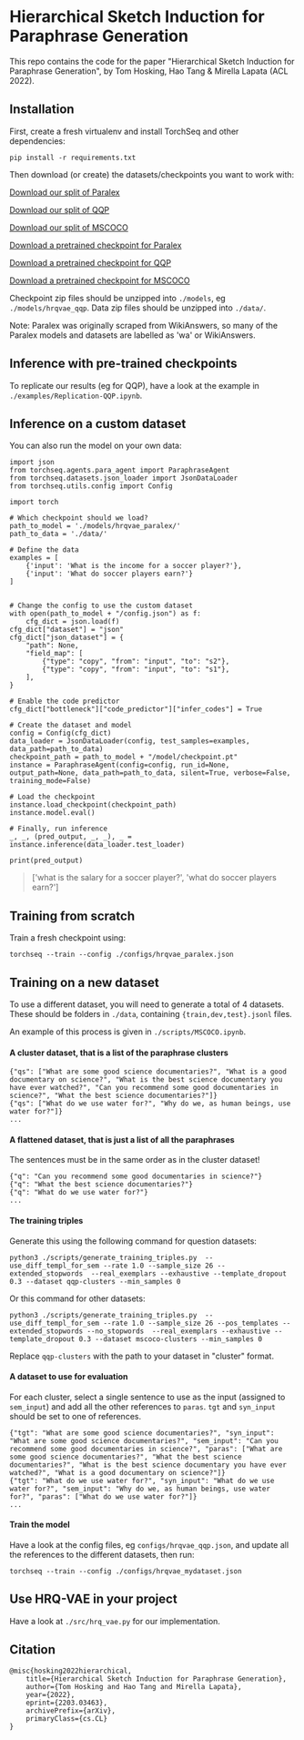 # Hierarchical Sketch Induction for Paraphrase Generation

This repo contains the code for the paper "Hierarchical Sketch Induction for Paraphrase Generation", by Tom Hosking, Hao Tang & Mirella Lapata (ACL 2022).

## Installation

First, create a fresh virtualenv and install TorchSeq and other dependencies:
```
pip install -r requirements.txt
```

Then download (or create) the datasets/checkpoints you want to work with:

<a href="https://tomho.sk/models/separator/data_paralex.zip" download>Download our split of Paralex</a>

<a href="https://tomho.sk/models/separator/data_qqp.zip" download>Download our split of QQP</a>

<a href="https://tomho.sk/models/hrqvae/data_mscoco.zip" download>Download our split of MSCOCO</a>

<a href="https://tomho.sk/models/hrqvae/hrqvae_wa.zip" download>Download a pretrained checkpoint for Paralex</a>

<a href="https://tomho.sk/models/hrqvae/hrqvae_qqp.zip" download>Download a pretrained checkpoint for QQP</a>

<a href="https://tomho.sk/models/hrqvae/hrqvae_mscoco.zip" download>Download a pretrained checkpoint for MSCOCO</a>

Checkpoint zip files should be unzipped into `./models`, eg `./models/hrqvae_qqp`. Data zip files should be unzipped into `./data/`.

Note: Paralex was originally scraped from WikiAnswers, so many of the Paralex models and datasets are labelled as 'wa' or WikiAnswers.

## Inference with pre-trained checkpoints

To replicate our results (eg for QQP), have a look at the example in `./examples/Replication-QQP.ipynb`.

## Inference on a custom dataset

You can also run the model on your own data:

```
import json
from torchseq.agents.para_agent import ParaphraseAgent
from torchseq.datasets.json_loader import JsonDataLoader
from torchseq.utils.config import Config

import torch

# Which checkpoint should we load?
path_to_model = './models/hrqvae_paralex/'
path_to_data = './data/'

# Define the data
examples = [
    {'input': 'What is the income for a soccer player?'},
    {'input': 'What do soccer players earn?'}
]


# Change the config to use the custom dataset
with open(path_to_model + "/config.json") as f:
    cfg_dict = json.load(f)
cfg_dict["dataset"] = "json"
cfg_dict["json_dataset"] = {
    "path": None,
    "field_map": [
        {"type": "copy", "from": "input", "to": "s2"},
        {"type": "copy", "from": "input", "to": "s1"},
    ],
}

# Enable the code predictor
cfg_dict["bottleneck"]["code_predictor"]["infer_codes"] = True

# Create the dataset and model
config = Config(cfg_dict)
data_loader = JsonDataLoader(config, test_samples=examples, data_path=path_to_data)
checkpoint_path = path_to_model + "/model/checkpoint.pt"
instance = ParaphraseAgent(config=config, run_id=None, output_path=None, data_path=path_to_data, silent=True, verbose=False, training_mode=False)

# Load the checkpoint
instance.load_checkpoint(checkpoint_path)
instance.model.eval()
    
# Finally, run inference
_, _, (pred_output, _, _), _ = instance.inference(data_loader.test_loader)

print(pred_output)
```
> ['what is the salary for a soccer player?', 'what do soccer players earn?']

## Training from scratch

Train a fresh checkpoint using:

```
torchseq --train --config ./configs/hrqvae_paralex.json
```

## Training on a new dataset

To use a different dataset, you will need to generate a total of 4 datasets. These should be folders in `./data`, containing `{train,dev,test}.jsonl` files.

An example of this process is given in `./scripts/MSCOCO.ipynb`.

#### A cluster dataset, that is a list of the paraphrase clusters

```
{"qs": ["What are some good science documentaries?", "What is a good documentary on science?", "What is the best science documentary you have ever watched?", "Can you recommend some good documentaries in science?", "What the best science documentaries?"]}
{"qs": ["What do we use water for?", "Why do we, as human beings, use water for?"]}
...
```

#### A flattened dataset, that is just a list of all the paraphrases

The sentences must be in the same order as in the cluster dataset!

```
{"q": "Can you recommend some good documentaries in science?"}
{"q": "What the best science documentaries?"}
{"q": "What do we use water for?"}
...
```

#### The training triples

Generate this using the following command for question datasets:

```
python3 ./scripts/generate_training_triples.py  --use_diff_templ_for_sem --rate 1.0 --sample_size 26 --extended_stopwords  --real_exemplars --exhaustive --template_dropout 0.3 --dataset qqp-clusters --min_samples 0
```

Or this command for other datasets:
```
python3 ./scripts/generate_training_triples.py  --use_diff_templ_for_sem --rate 1.0 --sample_size 26 --pos_templates --extended_stopwords --no_stopwords  --real_exemplars --exhaustive --template_dropout 0.3 --dataset mscoco-clusters --min_samples 0
```

Replace `qqp-clusters` with the path to your dataset in "cluster" format.


#### A dataset to use for evaluation

For each cluster, select a single sentence to use as the input (assigned to `sem_input`) and add all the other references to `paras`. `tgt` and `syn_input` should be set to one of references.

```
{"tgt": "What are some good science documentaries?", "syn_input": "What are some good science documentaries?", "sem_input": "Can you recommend some good documentaries in science?", "paras": ["What are some good science documentaries?", "What the best science documentaries?", "What is the best science documentary you have ever watched?", "What is a good documentary on science?"]}
{"tgt": "What do we use water for?", "syn_input": "What do we use water for?", "sem_input": "Why do we, as human beings, use water for?", "paras": ["What do we use water for?"]}
...
```

#### Train the model

Have a look at the config files, eg `configs/hrqvae_qqp.json`, and update all the references to the different datasets, then run:

`torchseq --train --config ./configs/hrqvae_mydataset.json`

## Use HRQ-VAE in your project

Have a look at `./src/hrq_vae.py` for our implementation.


## Citation

```
@misc{hosking2022hierarchical,
    title={Hierarchical Sketch Induction for Paraphrase Generation},
    author={Tom Hosking and Hao Tang and Mirella Lapata},
    year={2022},
    eprint={2203.03463},
    archivePrefix={arXiv},
    primaryClass={cs.CL}
}
```
